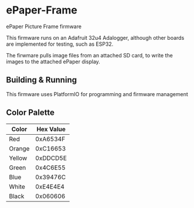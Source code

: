 # ePaper-Frame
ePaper Picture Frame firmware

This firmware runs on an Adafruit 32u4 Adalogger, although other boards are
implemented for testing, such as ESP32.

The firwmare pulls image files from an attached SD card, to write the images to
the attached ePaper display.

## Building & Running
This firmware uses PlatformIO for programming and firmware management

## Color Palette

| Color  | Hex Value |
|--------|-----------|
| Red    | 0xA6534F  |
| Orange | 0xC16653  |
| Yellow | 0xDDCD5E  |
| Green  | 0x4C6E55  |
| Blue   | 0x39476C  |
| White  | 0xE4E4E4  |
| Black  | 0x060606  |

